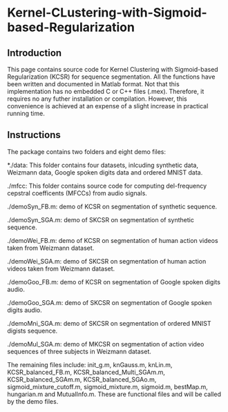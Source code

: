 # Kernel-CLustering-with-Sigmoid-based-Regularization

## Introduction

This page contains source code for Kernel Clustering with Sigmoid-based Regularization (KCSR) for sequence segmentation. All the functions have been written and documented in Matlab format. Not that this implementation has no embedded C or C++ files (.mex). Therefore, it requires no any futher installation or compilation. However, this convenience is achieved at an expense of a slight increase in practical running time.

## Instructions

The package contains two folders and eight demo files:

  *./data: This folder contains four datasets, inlcuding synthetic data, Weizmann data, Google spoken digits data and ordered MNIST data.
  
  ./mfcc: This folder contains source code for computing del-frequency cepstral coefficents (MFCCs) from audio signals.
  
  ./demoSyn_FB.m: demo of KCSR on segmentation of synthetic sequence.
  
  ./demoSyn_SGA.m: demo of SKCSR on segmentation of synthetic sequence.
  
  ./demoWei_FB.m:  demo of KCSR on segmentation of human action videos taken from Weizmann dataset.
  
  ./demoWei_SGA.m: demo of SKCSR on segmentation of human action videos taken from Weizmann dataset.
  
  ./demoGoo_FB.m:  demo of KCSR on segmentation of Google spoken digits audio.
  
  ./demoGoo_SGA.m: demo of SKCSR on segmentation of Google spoken digits audio.
  
  ./demoMni_SGA.m: demo of SKCSR on segmentation of ordered MNIST digists sequence.
  
  ./demoMul_SGA.m: demo of MKCSR on segmentation of action video sequences of three subjects in Weizmann dataset.
  
The remaining files include: init_g.m, knGauss.m, knLin.m, KCSR_balanced_FB.m, KCSR_balanced_Multi_SGAm.m, KCSR_balanced_SGAm.m, KCSR_balanced_SGAo.m, sigmoid_mixture_cutoff.m, sigmoid_mixture.m, sigmoid.m, bestMap.m, hungarian.m and MutualInfo.m. These are functional files and will be called by the demo files.      
